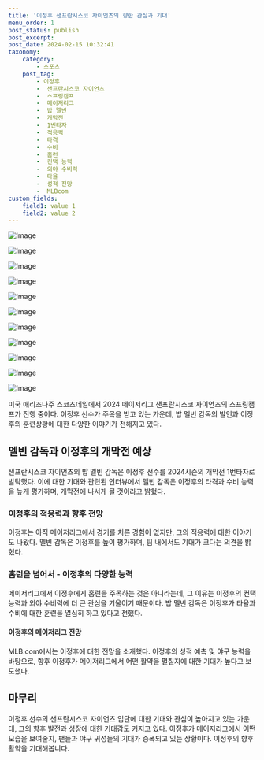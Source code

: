 ```yaml
---
title: '이정후 샌프란시스코 자이언츠의 향한 관심과 기대'
menu_order: 1
post_status: publish
post_excerpt: 
post_date: 2024-02-15 10:32:41
taxonomy:
    category:
        - 스포츠
    post_tag:
        - 이정후
        -  샌프란시스코 자이언츠
        -  스프링캠프
        -  메이저리그
        -  밥 멜빈
        -  개막전
        -  1번타자
        -  적응력
        -  타격
        -  수비
        -  홈런
        -  컨택 능력
        -  외야 수비력
        -  타율
        -  성적 전망
        -  MLBcom
custom_fields:
    field1: value 1
    field2: value 2
---
```


![Image](https://imgnews.pstatic.net/image/109/2024/02/15/0005017781_001_20240215083804177.jpg?type=w647)

![Image](https://imgnews.pstatic.net/image/109/2024/02/15/0005017781_002_20240215083804264.jpg?type=w647)

![Image](https://imgnews.pstatic.net/image/109/2024/02/15/0005017781_003_20240215083804325.jpg?type=w647)

![Image](https://imgnews.pstatic.net/image/109/2024/02/15/0005017781_004_20240215083804335.jpg?type=w647)

![Image](https://imgnews.pstatic.net/image/109/2024/02/15/0005017781_005_20240215083804341.jpg?type=w647)

![Image](https://imgnews.pstatic.net/image/109/2024/02/15/0005017781_006_20240215083804354.jpg?type=w647)

![Image](https://imgnews.pstatic.net/image/109/2024/02/15/0005017781_007_20240215083804361.jpg?type=w647)

![Image](https://imgnews.pstatic.net/image/109/2024/02/15/0005017781_008_20240215083804368.jpg?type=w647)

![Image](https://imgnews.pstatic.net/image/109/2024/02/15/0005017781_009_20240215083804383.jpg?type=w647)

![Image](https://imgnews.pstatic.net/image/109/2024/02/15/0005017781_010_20240215083804392.jpg?type=w647)

![Image](https://imgnews.pstatic.net/image/109/2024/02/15/0005017781_011_20240215083804400.jpg?type=w647)

미국 애리조나주 스코츠데일에서 2024 메이저리그 샌프란시스코 자이언츠의 스프링캠프가 진행 중이다. 이정후 선수가 주목을 받고 있는 가운데, 밥 멜빈 감독의 발언과 이정후의 훈련상황에 대한 다양한 이야기가 전해지고 있다.
## 멜빈 감독과 이정후의 개막전 예상
샌프란시스코 자이언츠의 밥 멜빈 감독은 이정후 선수를 2024시즌의 개막전 1번타자로 발탁했다. 이에 대한 기대와 관련된 인터뷰에서 멜빈 감독은 이정후의 타격과 수비 능력을 높게 평가하며, 개막전에 나서게 될 것이라고 밝혔다.
### 이정후의 적응력과 향후 전망
이정후는 아직 메이저리그에서 경기를 치른 경험이 없지만, 그의 적응력에 대한 이야기도 나왔다. 멜빈 감독은 이정후를 높이 평가하며, 팀 내에서도 기대가 크다는 의견을 밝혔다.
### 홈런을 넘어서 - 이정후의 다양한 능력
메이저리그에서 이정후에게 홈런을 주목하는 것은 아니라는데, 그 이유는 이정후의 컨택 능력과 외야 수비력에 더 큰 관심을 기울이기 때문이다. 밥 멜빈 감독은 이정후가 타율과 수비에 대한 훈련을 열심히 하고 있다고 전했다.
#### 이정후의 메이저리그 전망
MLB.com에서는 이정후에 대한 전망을 소개했다. 이정후의 성적 예측 및 야구 능력을 바탕으로, 향후 이정후가 메이저리그에서 어떤 활약을 펼칠지에 대한 기대가 높다고 보도했다.
## 마무리
이정후 선수의 샌프란시스코 자이언츠 입단에 대한 기대와 관심이 높아지고 있는 가운데, 그의 향후 발전과 성장에 대한 기대감도 커지고 있다. 이정후가 메이저리그에서 어떤 모습을 보여줄지, 팬들과 야구 귀성들의 기대가 증폭되고 있는 상황이다. 이정후의 향후 활약을 기대해봅니다.
